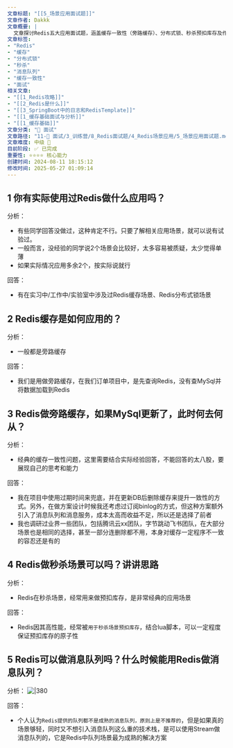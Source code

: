 ```yaml
---
文章标题: "[[5_场景应用面试题]]" 
文章作者: Dakkk
文章概要: |
  文章探讨Redis五大应用面试题，涵盖缓存一致性（旁路缓存）、分布式锁、秒杀预扣库存及作为消息队列（Stream）。强调结合实践经验回答，并提供技术选型与问题解决方案。
文章标签:
- "Redis"
- "缓存"
- "分布式锁"
- "秒杀"
- "消息队列"
- "缓存一致性"
- "面试"
相关文章:
- "[[1_Redis攻略]]"
- "[[2_Redis是什么]]"
- "[[3_SpringBoot中的日志和RedisTemplate]]"
- "[[1_缓存基础面试与分析]]"
- "[[1_缓存基础]]"
文章分类: "🎉 面试"
文章路径: "11-🎉 面试/3_训练营/8_Redis面试题/4_Redis场景应用/5_场景应用面试题.md"
文章难度: 中级 🌳
目前阶段: ✅ 已完成
重要性: ⭐⭐⭐⭐ 核心能力
创建时间: 2024-08-11 18:15:12
修改时间: 2025-05-27 01:09:14
---
```


## 1 你有实际使用过Redis做什么应用吗？

分析：
- 有些同学回答没做过，这种肯定不行。只要了解相关应用场景，就可以说有试验过。
- 一般而言，没经验的同学说2个场景会比较好，太多容易被质疑，太少觉得单薄
- 如果实际情况应用多余2个，按实际说就行

回答：
- 有在实习中/工作中/实验室中涉及过Redis缓存场景、Redis分布式锁场景

## 2 Redis缓存是如何应用的？

分析：
- 一般都是旁路缓存

回答：
- 我们是用做旁路缓存，在我们订单项目中，是先查询Redis，没有查MySql并将数据加载到Redis

## 3 Redis做旁路缓存，如果MySql更新了，此时何去何从？

分析：
- 经典的缓存一致性问题，这里需要结合实际经验回答，不能回答的太八股，要展现自己的思考和能力

回答：
- 我在项目中使用过期时间来兜底，并在更新DB后删除缓存来提升一致性的方式。另外，在做方案设计时候我还考虑过订阅binlog的方式，但这种方案额外引入了消息队列和消息服务，成本太高而收益不足，所以还是选择了前者
- 我也调研过业界一些团队，包括腾讯云xx团队，字节跳动飞书团队，在大部分场景也是相同的选择，甚至一部分连删除都不用，本身对缓存一定程序不一致的容忍还是有的

## 4 Redis做秒杀场景可以吗？讲讲思路

分析：
- Redis在秒杀场景，经常用来做预扣库存，是非常经典的应用场景

回答：
- Redis因其高性能，经常被`用于秒杀场景预扣库存`，结合lua脚本，可以一定程度保证预扣库存的原子性

## 5 Redis可以做消息队列吗？什么时候能用Redis做消息队列？

分析：
![|380](https://my-obsidian-image.oss-cn-guangzhou.aliyuncs.com/2024/04/e896415e9950309b1b82dfe614279e90.png)

回答：
- 个人认为`Redis提供的队列都不是成熟的消息队列，原则上是不推荐的`，但是如果真的场景够轻，同时又不想引入消息队列这么重的技术栈，是可以使用Stream做消息队列的，它是Redis中队列场景最为成熟的解决方案

